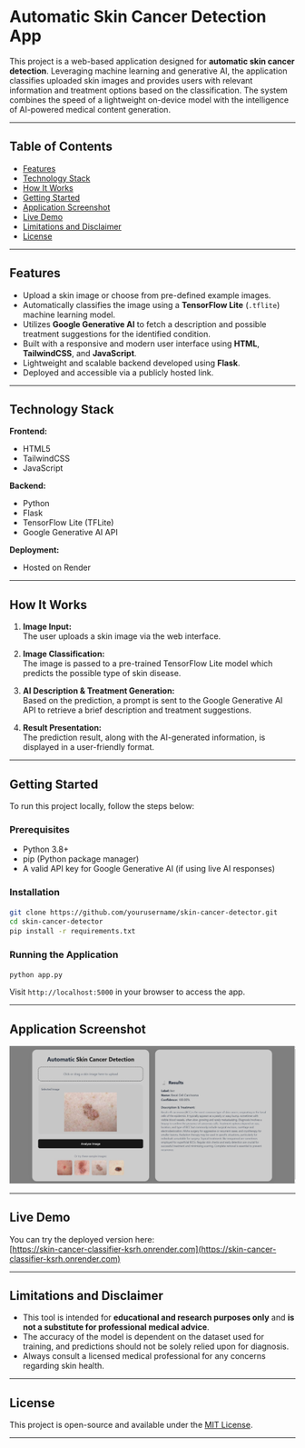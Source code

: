 

# Automatic Skin Cancer Detection App

This project is a web-based application designed for **automatic skin cancer detection**. Leveraging machine learning and generative AI, the application classifies uploaded skin images and provides users with relevant information and treatment options based on the classification. The system combines the speed of a lightweight on-device model with the intelligence of AI-powered medical content generation.

---

## Table of Contents

- [Features](#features)  
- [Technology Stack](#technology-stack)  
- [How It Works](#how-it-works)  
- [Getting Started](#getting-started)  
- [Application Screenshot](#application-screenshot)  
- [Live Demo](#live-demo)  
- [Limitations and Disclaimer](#limitations-and-disclaimer)  
- [License](#license)

---

## Features

- Upload a skin image or choose from pre-defined example images.
- Automatically classifies the image using a **TensorFlow Lite** (`.tflite`) machine learning model.
- Utilizes **Google Generative AI** to fetch a description and possible treatment suggestions for the identified condition.
- Built with a responsive and modern user interface using **HTML**, **TailwindCSS**, and **JavaScript**.
- Lightweight and scalable backend developed using **Flask**.
- Deployed and accessible via a publicly hosted link.

---

## Technology Stack

**Frontend:**
- HTML5
- TailwindCSS
- JavaScript

**Backend:**
- Python
- Flask
- TensorFlow Lite (TFLite)
- Google Generative AI API

**Deployment:**
- Hosted on Render

---

## How It Works

1. **Image Input:**  
   The user uploads a skin image via the web interface.

2. **Image Classification:**  
   The image is passed to a pre-trained TensorFlow Lite model which predicts the possible type of skin disease.

3. **AI Description & Treatment Generation:**  
   Based on the prediction, a prompt is sent to the Google Generative AI API to retrieve a brief description and treatment suggestions.

4. **Result Presentation:**  
   The prediction result, along with the AI-generated information, is displayed in a user-friendly format.

---

## Getting Started

To run this project locally, follow the steps below:

### Prerequisites
- Python 3.8+
- pip (Python package manager)
- A valid API key for Google Generative AI (if using live AI responses)

### Installation

```bash
git clone https://github.com/yourusername/skin-cancer-detector.git
cd skin-cancer-detector
pip install -r requirements.txt
```

### Running the Application

```bash
python app.py
```

Visit `http://localhost:5000` in your browser to access the app.

---

## Application Screenshot

![Application Screenshot](static/images/web.jpg)

---

## Live Demo

You can try the deployed version here:  
[https://skin-cancer-classifier-ksrh.onrender.com](https://skin-cancer-classifier-ksrh.onrender.com)

---

## Limitations and Disclaimer

- This tool is intended for **educational and research purposes only** and **is not a substitute for professional medical advice**.
- The accuracy of the model is dependent on the dataset used for training, and predictions should not be solely relied upon for diagnosis.
- Always consult a licensed medical professional for any concerns regarding skin health.

---

## License

This project is open-source and available under the [MIT License](LICENSE).

---